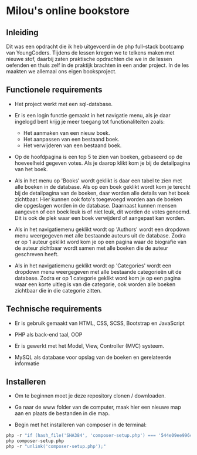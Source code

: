 # Milou's online bookstore
## Inleiding
Dit was een opdracht die ik heb uitgevoerd in de php full-stack bootcamp van YoungCoders. Tijdens de lessen kregen we te telkens maken met nieuwe stof, daarbij zaten praktische opdrachten die we in de lessen oefenden en thuis zelf in de praktijk brachten in een ander project. In de les maakten we allemaal ons eigen booksproject.
## Functionele requirements
- Het project werkt met een sql-database.
- Er is een login functie gemaakt in het navigatie menu, als je daar ingelogd bent krijg je meer toegang tot functionaliteiten zoals:
  * Het aanmaken van een nieuw boek.
  * Het aanpassen van een bestaand boek.
  * Het verwijderen van een bestaand boek.
- Op de hoofdpagina is een top 5 te zien van boeken, gebaseerd op de hoeveelheid gegeven votes. 
Als je daarop klikt kom je bij de detailpagina van het boek.

- Als in het menu op 'Books' wordt geklikt is daar een tabel te zien met alle boeken in de database. 
Als op een boek geklikt wordt kom je terecht bij de detailpagina van de boeken, daar worden alle details van het boek zichtbaar.
Hier kunnen ook foto's toegevoegd worden aan de boeken die opgeslagen worden in de database.
Daarnaast kunnen mensen aangeven of een boek leuk is of niet leuk, dit worden de votes genoemd. 
Dit is ook de plek waar een boek verwijderd of aangepast kan worden.
- Als in het navigatiemenu geklikt wordt op 'Authors' wordt een dropdown menu weergegeven met alle bestaande auteurs uit de database. 
Zodra er op 1 auteur geklikt word kom je op een pagina waar de biografie van de auteur zichtbaar wordt samen met alle boeken die de auteur geschreven heeft.
- Als in het navigatiemenu geklikt wordt op 'Categories' wordt een dropdown menu weergegeven met alle bestaande categorieën uit de database. 
Zodra er op 1 categorie geklikt word kom je op een pagina waar een korte uitleg is van die categorie, ook worden alle boeken zichtbaar die in die categorie zitten.

## Technische requirements
- Er is gebruik gemaakt van HTML, CSS, SCSS, Bootstrap en JavaScript 

- PHP als back-end taal, OOP
- Er is gewerkt met het Model, View, Controller (MVC) systeem.
- MySQL als database voor opslag van de boeken en gerelateerde informatie

## Installeren 
- Om te beginnen moet je deze repository clonen / downloaden. 

- Ga naar de www folder van de computer, maak hier een nieuwe map aan en plaats de bestanden in die map.
- Begin met het installeren van composer in de terminal:
```php -r "copy('https://getcomposer.org/installer', 'composer-setup.php');"
php -r "if (hash_file('SHA384', 'composer-setup.php') === '544e09ee996cdf60ece3804abc52599c22b1f40f4323403c44d44fdfdd586475ca9813a858088ffbc1f233e9b180f061') { echo 'Installer verified'; } else { echo 'Installer corrupt'; unlink('composer-setup.php'); } echo PHP_EOL;"
php composer-setup.php
php -r "unlink('composer-setup.php');"
```

